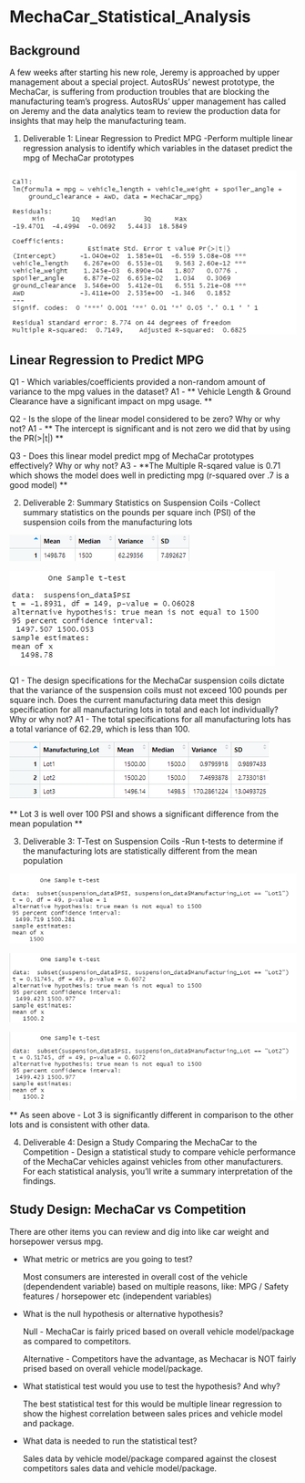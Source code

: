 # MechaCar_Statistical_Analysis

## Background

A few weeks after starting his new role, Jeremy is approached by upper management about a special project. AutosRUs’ newest prototype, the MechaCar, is suffering from production troubles that are blocking the manufacturing team’s progress. AutosRUs’ upper management has called on Jeremy and the data analytics team to review the production data for insights that may help the manufacturing team.

1. Deliverable 1: Linear Regression to Predict MPG -Perform multiple linear regression analysis to identify which variables in the dataset predict the mpg of MechaCar prototypes

  ![lm_regression.png](Images/lm_regression.png)

## Linear Regression to Predict MPG
Q1 - Which variables/coefficients provided a non-random amount of variance to the mpg values in the dataset? 
A1 - ** Vehicle Length & Ground Clearance have a significant impact on mpg usage. **

Q2 - Is the slope of the linear model considered to be zero? Why or why not? 
A1 - ** The intercept is significant and is not zero we did that by using the PR(>|t|) **

Q3 - Does this linear model predict mpg of MechaCar prototypes effectively? Why or why not?
A3 - **The Multiple R-sqared value is 0.71 which shows the model does well in predicting mpg (r-squared over .7 is a good model) **



2. Deliverable 2: Summary Statistics on Suspension Coils -Collect summary statistics on the pounds per square inch (PSI) of the suspension coils from the manufacturing lots 

  ![psi_summary.png](Images/psi_summary.png)

  ![t-test_dev1.png](Images/t-test_dev1.png)

Q1 - The design specifications for the MechaCar suspension coils dictate that the variance of the suspension coils must not exceed 100 pounds per square inch. Does the current manufacturing data meet this design specification for all manufacturing lots in total and each lot individually? Why or why not?
A1 - The total specifications for all manufacturing lots has a total variance of 62.29, which is less than 100.

 ![lot_groups.png](Images/lot_groups.png)

 ** Lot 3 is well over 100 PSI  and shows a significant difference from the mean population **

3. Deliverable 3: T-Test on Suspension Coils -Run t-tests to determine if the manufacturing lots are statistically different from the mean population

  ![t-test_dev2.png](Images/t-test_dev2.png)

  ![t-test_dev3.png](Images/t-test_dev3.png)

  ![t-test_dev3.png](Images/t-test_dev3.png)

 ** As seen above - Lot 3 is significantly different in comparison to the other lots and is consistent with other data.

4. Deliverable 4: Design a Study Comparing the MechaCar to the Competition - Design a statistical study to compare vehicle performance of the MechaCar vehicles against vehicles from other manufacturers. For each statistical analysis, you’ll write a summary interpretation of the findings.

## Study Design: MechaCar vs Competition

There are other items you can review and dig into like car weight and horsepower versus mpg.

* What metric or metrics are you going to test?

  Most consumers are interested in overall cost of the vehicle (dependendent variable) based on multiple reasons, like: MPG / Safety features / horsepower etc (independent variables)

* What is the null hypothesis or alternative hypothesis?

  Null - MechaCar is fairly priced based on overall vehicle model/package as compared to competitors.

  Alternative - Competitors have the advantage, as Mechacar is NOT fairly prised based on overall vehicle model/package.

* What statistical test would you use to test the hypothesis? And why?

  The best statistical test for this would be multiple linear regression to show the highest correlation between sales prices and vehicle model and package.

* What data is needed to run the statistical test?

  Sales data by vehicle model/package compared against the closest competitors sales data and vehicle model/package.
 